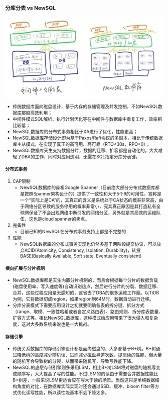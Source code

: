 ### 分库分表 vs NewSQL

![](.数据库_images/架构对比图.png)

- 传统数据库面向磁盘设计，基于内存的存储管理及并发控制，不如NewSQL数据库那般高效利用；
- 中间件模式SQL解析、执行计划优化等在中间件与数据库中重复工作，效率相比较低；
- NewSQL数据库的分布式事务相比于XA进行了优化，性能更高；
- NewSQL数据库存储设计即为基于Paxos/Raft协议的多副本，相比于传统数据库主从模式，在实现了真正的高可用、高可靠（RTO<30s，RPO=0）；
- NewSQL数据库天生支持数据分片，数据的迁移、扩容都是自动化的，大大减轻了DBA的工作，同时对应用透明，无需在SQL指定分库分表键。

#### 分布式事务
1. CAP限制
    - NewSQL数据库的鼻祖Google Spanner（目前绝大部分分布式数据库都是按照Spanner架构设计的）提供了一致性和大于5个9的可用性，宣称是一个“实际上是CA”的，其真正的含义是系统处于CA状态的概率非常高，由于网络分区导致的服务停用的概率非常小，究其真正原因是其打造私有全球网保证了不会出现网络中断引发的网络分区，另外就是其高效的运维队伍，这也是cloud spanner的卖点。
2. 完备性
    - 目前已知的NewSQL在分布式事务支持上都是不完整的
3. 性能
    - NewSQL数据库的分布式事务实现也仍然多基于两阶段提交协议，可以放弃ACID(Atomicity, Consistency, Isolation,  Durability)，转投BASE(Basically Available, Soft state, Eventually consistent)
    
#### 横向扩展与分片机制
- NewSQL数据库都是天生内置分片机制的，而且会根据每个分片的数据负载(磁盘使用率、写入速度等)自动识别热点，然后进行分片的分裂、数据迁移、合并，这些过程应用是无感知的，这省去了DBA的很多运维工作量。以TiDB为例，它将数据切成region，如果region到64M时，数据自动进行迁移。
- 分库分表模式下需要应用设计之初就要明确各表的拆分键、拆分方式（range、取模、一致性哈希或者自定义路由表）、路由规则、拆分库表数量、扩容方式等。相比NewSQL数据库，这种模式给应用带来了很大侵入和复杂度，这对大多数系统来说也是一大挑战。

#### 存储引擎
- 传统关系数据库的存储引擎设计都是面向磁盘的，大多都基于B+树。B+树通过降低树的高度减少随机读、进而减少磁盘寻道次数，提高读的性能，但大量的随机写会导致树的分裂，从而带来随机写，导致写性能下降。
- NewSQL的底层存储引擎则多采用LSM，相比B+树LSM将对磁盘的随机写变成顺序写，大大提高了写的性能。不过LSM的的读由于需要合并数据性能比B+树差，一般来说LSM更适合应在写大于读的场景。当然这只是单纯数据结构角度的对比，在数据库实际实现时还会通过SSD、缓冲、bloom filter等方式优化读写性能，所以读性能基本不会下降太多。